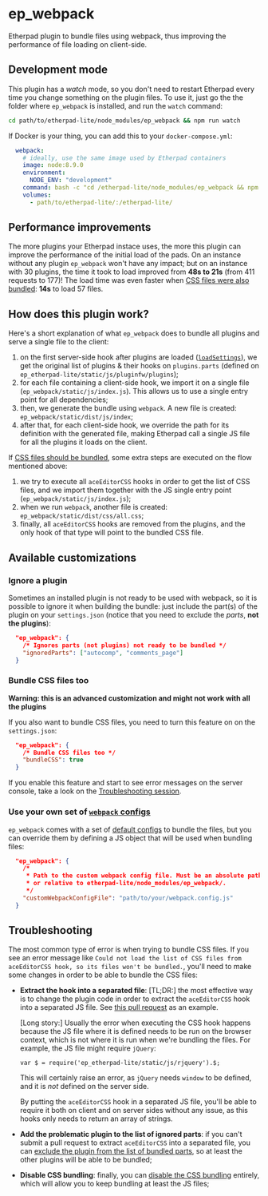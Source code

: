 # ep_webpack
Etherpad plugin to bundle files using webpack, thus improving the performance of file loading on client-side.

## Development mode

This plugin has a _watch_ mode, so you don't need to restart Etherpad every time you change something on the plugin files. To use it, just go the the folder where `ep_webpack` is installed, and run the `watch` command:

```bash
cd path/to/etherpad-lite/node_modules/ep_webpack && npm run watch
```

If Docker is your thing, you can add this to your `docker-compose.yml`:

```yml
  webpack:
    # ideally, use the same image used by Etherpad containers
    image: node:8.9.0
    environment:
      NODE_ENV: "development"
    command: bash -c "cd /etherpad-lite/node_modules/ep_webpack && npm run watch"
    volumes:
      - path/to/etherpad-lite/:/etherpad-lite/
```

## Performance improvements

The more plugins your Etherpad instace uses, the more this plugin can improve the performance of the initial load of the pads. On an instance without any plugin `ep_webpack` won't have any impact; but on an instance with 30 plugins, the time it took to load improved from **48s to 21s** (from 411 requests to 177)! The load time was even faster when [CSS files were also bundled](#bundle-css-files-too): **14s** to load 57 files.

## How does this plugin work?

Here's a short explanation of what `ep_webpack` does to bundle all plugins and serve a single file to the client:

1. on the first server-side hook after plugins are loaded ([`loadSettings`](http://etherpad.org/doc/v1.7.0/#index_loadsettings)), we get the original list of plugins & their hooks on `plugins.parts` (defined on `ep_etherpad-lite/static/js/pluginfw/plugins`);
1. for each file containing a client-side hook, we import it on a single file (`ep_webpack/static/js/index.js`). This allows us to use a single entry point for all dependencies;
1. then, we generate the bundle using `webpack`. A new file is created: `ep_webpack/static/dist/js/index`;
1. after that, for each client-side hook, we override the path for its definition with the generated file, making Etherpad call a single JS file for all the plugins it loads on the client.

If [CSS files should be bundled](#bundle-css-files-too), some extra steps are executed on the flow mentioned above:

1. we try to execute all `aceEditorCSS` hooks in order to get the list of CSS files, and we import them together with the JS single entry point (`ep_webpack/static/js/index.js`);
1. when we run `webpack`, another file is created: `ep_webpack/static/dist/css/all.css`;
1. finally, all `aceEditorCSS` hooks are removed from the plugins, and the only hook of that type will point to the bundled CSS file.

## Available customizations

### Ignore a plugin

Sometimes an installed plugin is not ready to be used with webpack, so it is possible to ignore it when building the bundle: just include the part(s) of the plugin on your `settings.json` (notice that you need to exclude the _parts_, **not the plugins**):

```json
  "ep_webpack": {
    /* Ignores parts (not plugins) not ready to be bundled */
    "ignoredParts": ["autocomp", "comments_page"]
  }
```

### Bundle CSS files too

**Warning: this is an advanced customization and might not work with all the plugins**

If you also want to bundle CSS files, you need to turn this feature on on the `settings.json`:

```json
  "ep_webpack": {
    /* Bundle CSS files too */
    "bundleCSS": true
  }
```

If you enable this feature and start to see error messages on the server console, take a look on the [Troubleshooting session](#troubleshooting).

### Use your own set of [`webpack` configs](https://webpack.js.org/configuration/)

`ep_webpack` comes with a set of [default configs](webpack.config.js) to bundle the files, but you can override them by defining a JS object that will be used when bundling files:

```json
  "ep_webpack": {
    /*
     * Path to the custom webpack config file. Must be an absolute path,
     * or relative to etherpad-lite/node_modules/ep_webpack/.
     */
    "customWebpackConfigFile": "path/to/your/webpack.config.js"
  }
```

## Troubleshooting

The most common type of error is when trying to bundle CSS files. If you see an error message like `Could not load the list of CSS files from aceEditorCSS hook, so its files won't be bundled.`, you'll need to make some changes in order to be able to bundle the CSS files:

- **Extract the hook into a separated file**: [TL;DR:] the most effective way is to change the plugin code in order to extract the `aceEditorCSS` hook into a separated JS file. See [this pull request](https://github.com/jdittrich/ep_autocomp/pull/40) as an example.

  [Long story:] Usually the error when executing the CSS hook happens because the JS file where it is defined needs to be run on the browser context, which is not where it is run when we're bundling the files. For example, the JS file might require `jQuery`:

  ```
  var $ = require('ep_etherpad-lite/static/js/rjquery').$;
  ```

  This will certainly raise an error, as `jQuery` needs `window` to be defined, and it is *not* defined on the server side.

  By putting the `aceEditorCSS` hook in a separated JS file, you'll be able to require it both on client and on server sides without any issue, as this hooks only needs to return an array of strings.

- **Add the problematic plugin to the list of ignored parts**: if you can't submit a pull request to extract `aceEditorCSS` into a separated file, you can [exclude the plugin from the list of bundled parts](#ignore-a-plugin), so at least the other plugins will be able to be bundled;

- **Disable CSS bundling**: finally, you can [disable the CSS bundling](#bundle-css-files-too) entirely, which will allow you to keep bundling at least the JS files;
